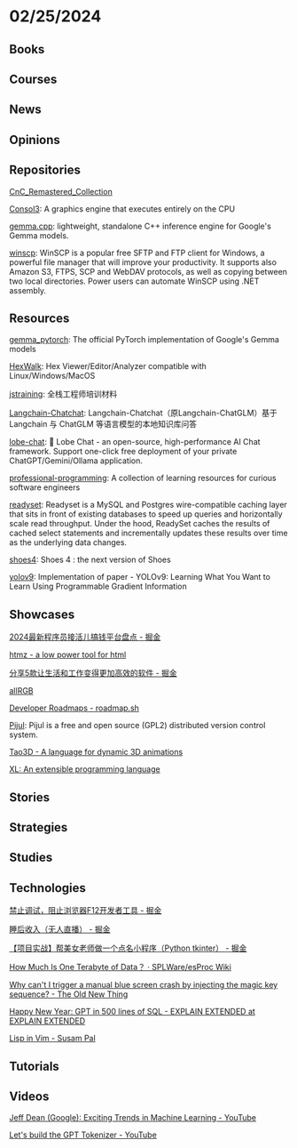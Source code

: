 # 02/25/2024

## Books

## Courses

## News

## Opinions

## Repositories
[CnC_Remastered_Collection](https://github.com/electronicarts/CnC_Remastered_Collection)

[Consol3](https://github.com/Victormeriqui/Consol3): A graphics engine that executes entirely on the CPU

[gemma.cpp](https://github.com/google/gemma.cpp): lightweight, standalone C++ inference engine for Google's Gemma models.

[winscp](https://github.com/winscp/winscp): WinSCP is a popular free SFTP and FTP client for Windows, a powerful file manager that will improve your productivity. It supports also Amazon S3, FTPS, SCP and WebDAV protocols, as well as copying between two local directories. Power users can automate WinSCP using .NET assembly.

## Resources
[gemma_pytorch](https://github.com/google/gemma_pytorch): The official PyTorch implementation of Google's Gemma models

[HexWalk](https://github.com/gcarmix/HexWalk): Hex Viewer/Editor/Analyzer compatible with Linux/Windows/MacOS

[jstraining](https://github.com/ruanyf/jstraining): 全栈工程师培训材料

[Langchain-Chatchat](https://github.com/chatchat-space/Langchain-Chatchat): Langchain-Chatchat（原Langchain-ChatGLM）基于 Langchain 与 ChatGLM 等语言模型的本地知识库问答

[lobe-chat](https://github.com/lobehub/lobe-chat): 🤖 Lobe Chat - an open-source, high-performance AI Chat framework. Support one-click free deployment of your private ChatGPT/Gemini/Ollama application.

[professional-programming](https://github.com/charlax/professional-programming): A collection of learning resources for curious software engineers

[readyset](https://github.com/readysettech/readyset): Readyset is a MySQL and Postgres wire-compatible caching layer that sits in front of existing databases to speed up queries and horizontally scale read throughput. Under the hood, ReadySet caches the results of cached select statements and incrementally updates these results over time as the underlying data changes.

[shoes4](https://github.com/shoes/shoes4): Shoes 4 : the next version of Shoes

[yolov9](https://github.com/WongKinYiu/yolov9): Implementation of paper - YOLOv9: Learning What You Want to Learn Using Programmable Gradient Information

## Showcases
[2024最新程序员接活儿搞钱平台盘点 - 掘金](https://juejin.cn/post/7336831338118955023)

[htmz - a low power tool for html](https://leanrada.com/htmz/)

[分享5款让生活和工作变得更加高效的软件 - 掘金](https://juejin.cn/post/7226993529964232763)

[allRGB](https://allrgb.com/)

[Developer Roadmaps - roadmap.sh](https://roadmap.sh/)

[Pijul](https://pijul.org/): Pijul is a free and open source (GPL2) distributed version control system.

[Tao3D - A language for dynamic 3D animations](https://tao3d.sourceforge.net/)

[XL: An extensible programming language](https://xlr.sourceforge.io/)

## Stories

## Strategies

## Studies

## Technologies
[禁止调试，阻止浏览器F12开发者工具 - 掘金](https://juejin.cn/post/7337188759055663119)

[睡后收入（无人直播） - 掘金](https://juejin.cn/post/7215842530838085692)

[【项目实战】帮美女老师做一个点名小程序（Python tkinter） - 掘金](https://juejin.cn/post/7331070745923141642)

[How Much Is One Terabyte of Data？ · SPLWare/esProc Wiki](https://github.com/SPLWare/esProc/wiki/How-Much-Is-One-Terabyte-of-Data%EF%BC%9F)

[Why can't I trigger a manual blue screen crash by injecting the magic key sequence? - The Old New Thing](https://devblogs.microsoft.com/oldnewthing/20240219-00/?p=109424)

[Happy New Year: GPT in 500 lines of SQL - EXPLAIN EXTENDED at EXPLAIN EXTENDED](https://explainextended.com/2023/12/31/happy-new-year-15/)

[Lisp in Vim - Susam Pal](https://susam.net/lisp-in-vim.html)

## Tutorials

## Videos
[Jeff Dean (Google): Exciting Trends in Machine Learning - YouTube](https://www.youtube.com/watch?v=oSCRZkSQ1CE)

[Let's build the GPT Tokenizer - YouTube](https://www.youtube.com/watch?v=zduSFxRajkE)
